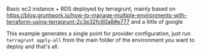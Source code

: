 Basic ec2 instance + RDS deployed by terragrunt, mainly based on https://blog.gruntwork.io/how-to-manage-multiple-environments-with-terraform-using-terragrunt-2c3e32fc60a8#e777 and a little of google

This example generates a single point for provider configuration, just run `terragrunt apply-all` from the main folder of the environment you want to deploy and that's all.
